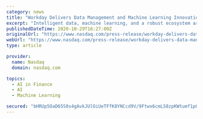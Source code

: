 ```yaml
---
category: news
title: "Workday Delivers Data Management and Machine Learning Innovations for the Changing World of Finance"
excerpt: "Intelligent data, machine learning, and a robust ecosystem are critical factors for companies when choosing their next partner for financial management systems.” Any unreleased services, features, or functions referenced in this document, our website ..."
publishedDateTime: 2020-10-29T16:27:00Z
originalUrl: "https://www.nasdaq.com/press-release/workday-delivers-data-management-and-machine-learning-innovations-for-the-changing-0"
webUrl: "https://www.nasdaq.com/press-release/workday-delivers-data-management-and-machine-learning-innovations-for-the-changing-0"
type: article

provider:
  name: Nasdaq
  domain: nasdaq.com

topics:
  - AI in Finance
  - AI
  - Machine Learning

secured: "bHRUp5OaD65S0s4gAvkJUlOiUeTFfK8YNCcd9V/9Ftwx6cmLS8zpKWtumf1p0/eLy5WEYro07ieTI+tQr9DVWFTmvbAU6kdDtlYcK+oPDhk/eU1iAJYovwTHdz0qL/mJwuLnAYy48J++5roUGS7NskpaEqkfFgoVsBu7L9bSTV/H4pdZW5LU4Q808c8lLc0EBrCGRu6j+4ohnZcallLS/rOS5DfJGIpP13ep4as2dnwuEJe4XtmPe/2ZFmWz9iTd3kwi0xVuoNkSwNdOoJj9NOdQd/AMKwp7zJt55vPINvloL/1G2Fci0QXnAI1wtsslrCdR13EOBW/XnXiyC/fpDvPu4q6MS4tqCUasbYaeOPs=;70Rz4zjkDr6xMpYPvmNUYA=="
---
```


